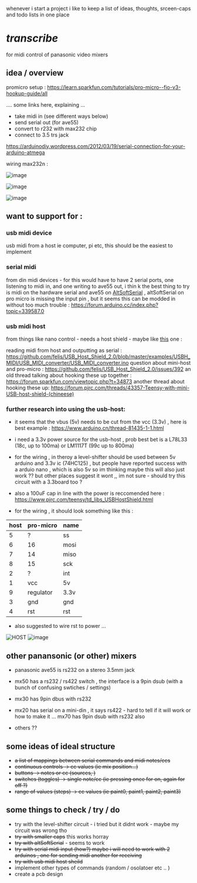 whenever i start a project i like to keep a list of ideas, thoughts, srceen-caps and todo lists in one place

# _transcribe_
for midi control of panasonic video mixers

## idea / overview

promicro setup : https://learn.sparkfun.com/tutorials/pro-micro--fio-v3-hookup-guide/all

.... some links here, explaining ...

- take midi in (see different ways below)
- send serial out (for ave55)
- convert to r232 with max232 chip
- connect to 3.5 trs jack

https://arduinodiy.wordpress.com/2012/03/19/serial-connection-for-your-arduino-atmega

wiring max232n : 

![image](https://user-images.githubusercontent.com/12017938/71274322-665fc980-2354-11ea-928c-a6fc264001fb.png)

![image](https://user-images.githubusercontent.com/12017938/71275155-a030d000-2354-11ea-98e1-16ea6839eb72.png)

![image](https://user-images.githubusercontent.com/12017938/71278010-b6d82680-2356-11ea-99df-124c4aaaf7f1.png)

## want to support for : 

### usb midi device

usb midi from a host ie computer, pi etc, this should be the easiest to implement

### serial midi

from din midi devices - for this would have to have 2 serial ports, one listening to midi in, and one writing to ave55 out, i thin k the best thing to try is midi on the hardware serial and ave55 on [AltSoftSerial](https://www.pjrc.com/teensy/td_libs_AltSoftSerial.html) , altSoftSerial on pro micro is missing the input pin , but it seems this can be modded in without too much trouble : https://forum.arduino.cc/index.php?topic=339587.0

### usb midi host

from things like nano control - needs a host shield - maybe like [this](https://www.aliexpress.com/item/32942427334.html) one : 

reading midi from host and outputting as serial : https://github.com/felis/USB_Host_Shield_2.0/blob/master/examples/USBH_MIDI/USB_MIDI_converter/USB_MIDI_converter.ino
question about mini-host and pro-micro : https://github.com/felis/USB_Host_Shield_2.0/issues/392
an old thread talking about hooking these up together : https://forum.sparkfun.com/viewtopic.php?t=34873
another thread about hooking these up: https://forum.pjrc.com/threads/43357-Teensy-with-mini-USB-host-shield-(chineese)

### further research into using the usb-host:

- it seems that the vbus (5v) needs to be cut from the vcc (3.3v) , here is best example : https://www.arduino.cn/thread-81435-1-1.html
- i need a 3.3v power source for the usb-host , prob best bet is a L78L33 (18c, up to 100ma) or LM1117T (99c up to 800ma)
- for the wiring , in theroy a level-shifter should be used between 5v arduino and 3.3v ic (74HC125) , but people have reported success with a arduio nano , which is also 5v so im thinking maybe this will also just work ?? but other places suggest it wont ,, im not sure - should try this circuit with a 3.3board too ?
- also a 100uF cap in line with the power is reccomended here : https://www.pjrc.com/teensy/td_libs_USBHostShield.html

- for the wiring , it should look something like this :

host | pro-micro | name
--- | --- | ---
5 | ? | ss
6 | 16 | mosi
7 | 14 | miso
8 | 15 | sck
2 | ? | int
1 | vcc | 5v
9 | regulator | 3.3v
3 | gnd | gnd
4 | rst | rst

- also suggested to wire rst to power ... 

![HOST](https://user-images.githubusercontent.com/12017938/71743665-6a680d00-2e65-11ea-9b93-f5de6802a3c6.JPG)
![image](https://user-images.githubusercontent.com/12017938/71743326-933bd280-2e64-11ea-9e26-02f71ec2c89f.png)

## other panansonic (or other) mixers

- panasonic ave55 is rs232 on a stereo 3.5mm jack

- mx50 has a rs232 / rs422 switch , the interface is a 9pin dsub (with a bunch of confusing swtiches / settings)
- mx30 has 9pin dbus with rs232
- mx20 has serial on a mini-din , it says rs422 - hard to tell if it will work or how to make it ...
mx70 has 9pin dsub with rs232 also
- others ??

## some ideas of ideal structure

- ~~a list of mappings between serial commands and midi notes/ccs~~
- ~~continuous controls -> cc values (ie mix position...)~~
- ~~buttons -> notes or cc (sources, )~~
- ~~switches (toggles) -> single note/cc (ie pressing once for on, again for off ?)~~
- ~~range of values (steps) -> cc values (ie paint0, paint1, paint2, paint3)~~

## some things to check / try / do

- try with the level-shifter circuit - i tried but it didnt work - maybe my circuit was wrong tho
- ~~try with smaller caps~~ this works horray
- ~~try with altSoftSerial~~ - seems to work
- ~~try with serial midi input (how?) maybe i will need to work with 2 arduinos , one for sending midi another for receiving~~
- ~~try with usb midi host sheild~~ 
- implement other types of commands (random / osolatoer etc .. )
- create a pcb design
